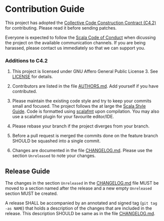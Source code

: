 # Contribution Guide
 
This project has adopted the [Collective Code Construction Contract
(C4.2)](https://rfc.zeromq.org/spec:42) for contributing. Please read it
before sending patches.
 
Everyone is expected to follow the
[Scala Code of Conduct](http://www.scala-lang.org/conduct.html) when
dicussing the project on the available communication channels.
If you are being harassed, please contact us immediately so that we can
support you.
 
### Additions to C4.2
 
1. This project is licensed under GNU Affero General Public License 3.
See [LICENSE](LICENSE) for details.
 
2. Contributors are listed in the file [AUTHORS.md](AUTHORS.md). Add
yourself if you have contributed.
 
3. Please maintain the existing code style and try to keep your commits
small and focused. The project follows the at large the 
[Scala Style Guide](http://docs.scala-lang.org/style/). Code is formatted
using [scalafmt](http://scalameta.org/scalafmt/) upon compilation. You
may also use a scalafmt plugin for your favourite editor/IDE.
 
4. Please rebase your branch if the project diverges from your branch.
 
5. Before a pull request is merged the commits done on the feature branch
SHOULD be squashed into a single commit.
 
6. Changes are documented in the file [CHANGELOG.md](CHANGELOG.md). Please
use the section `Unreleased` to note your changes.
 
## Release Guide
 
The changes in the section `Unreleased` in the [CHANGELOG.md](CHANGELOG.md)
file MUST be moved to a section named after the release and a new empty
`Unreleased` section MUST be created.

A release SHALL be accompanied by an annotated and signed tag
(`git tag -as NAME`) that holds a description of the changes that are
included in the release. This description SHOULD be same as in the file
[CHANGELOG.md](CHANGELOG.md).


